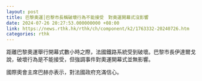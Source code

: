 ```yaml
---
layout: post
title: 巴黎奧運│巴黎市長稱破壞行為不能接受　對奧運開幕式沒影響
date: 2024-07-26 20:27:53.000000000 +08:00
link: https://news.rthk.hk/rthk/ch/component/k2/1763332-20240726.htm
categories: rthk
---
```


距離巴黎奧運舉行開幕式數小時之際，法國鐵路系統受到破壞。巴黎市長伊達爾戈說，破壞行為是不能接受，但強調事件對奧運開幕式並無影響。

國際奧會主席巴赫亦表示，對法國政府充滿信心。

